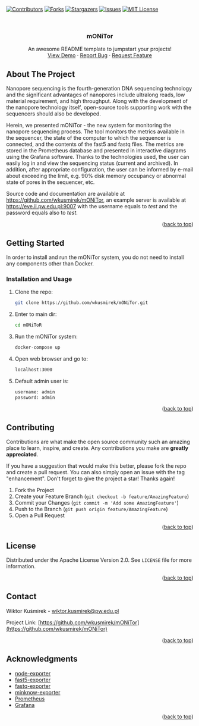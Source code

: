 <!-- Improved compatibility of back to top link: See: https://github.com/wkusmirek/mONiTor/pull/73 -->
<a name="readme-top"></a>
<!--
*** Thanks for checking out the mONiTor. If you have a suggestion
*** that would make this better, please fork the repo and create a pull request
*** or simply open an issue with the tag "enhancement".
*** Don't forget to give the project a star!
*** Thanks again! Now go create something AMAZING! :D
-->



<!-- PROJECT SHIELDS -->
<!--
*** I'm using markdown "reference style" links for readability.
*** Reference links are enclosed in brackets [ ] instead of parentheses ( ).
*** See the bottom of this document for the declaration of the reference variables
*** for contributors-url, forks-url, etc. This is an optional, concise syntax you may use.
*** https://www.markdownguide.org/basic-syntax/#reference-style-links
-->
[![Contributors][contributors-shield]][contributors-url]
[![Forks][forks-shield]][forks-url]
[![Stargazers][stars-shield]][stars-url]
[![Issues][issues-shield]][issues-url]
[![MIT License][license-shield]][license-url]


<!-- PROJECT LOGO -->
<br />
<div align="center">
  <h3 align="center">mONiTor</h3>

  <p align="center">
    An awesome README template to jumpstart your projects!
    <br />
    <a href="https://eve.ii.pw.edu.pl:9007/dashboards">View Demo</a>
    ·
    <a href="https://github.com/wkusmirek/mONiTor/issues">Report Bug</a>
    ·
    <a href="https://github.com/wkusmirek/mONiTor/issues">Request Feature</a>
  </p>
</div>

<!-- ABOUT THE PROJECT -->
## About The Project

Nanopore sequencing is the fourth-generation DNA sequencing technology and the significant advantages of nanopores include ultralong reads, low material requirement, and high throughput. Along with the development of the nanopore technology itself, open-source tools supporting work with the sequencers should also be developed.

Herein, we presented mONiTor - the new system for monitoring the nanopore sequencing process. The tool monitors the metrics available in the sequencer, the state of the computer to which the sequencer is connected, and the contents of the fast5 and fastq files. The metrics are stored in the Prometheus database and presented in interactive diagrams using the Grafana software. Thanks to the technologies used, the user can easily log in and view the sequencing status (current and archived). In addition, after appropriate configuration, the user can be informed by e-mail about exceeding the limit, e.g. 90% disk memory occupancy or abnormal state of pores in the sequencer, etc.

Source code and documentation are available at https://github.com/wkusmirek/mONiTor, an example server is available at https://eve.ii.pw.edu.pl:9007 with the username equals to _test_ and the password equals also to _test_.

<p align="right">(<a href="#readme-top">back to top</a>)</p>


<!-- GETTING STARTED -->
## Getting Started

In order to install and run the mONiTor system, you do not need to install any components other than Docker.

### Installation and Usage

1. Clone the repo:
   ```sh
   git clone https://github.com/wkusmirek/mONiTor.git
   ```
2. Enter to main dir:
   ```sh
   cd mONiToR
   ```
3. Run the mONiTor system:
   ```js
   docker-compose up
   ```
4. Open web browser and go to:
   ```sh
   localhost:3000
   ```
5. Default admin user is:
   ```sh
   username: admin
   password: admin
   ```

<p align="right">(<a href="#readme-top">back to top</a>)</p>

<!-- CONTRIBUTING -->
## Contributing

Contributions are what make the open source community such an amazing place to learn, inspire, and create. Any contributions you make are **greatly appreciated**.

If you have a suggestion that would make this better, please fork the repo and create a pull request. You can also simply open an issue with the tag "enhancement".
Don't forget to give the project a star! Thanks again!

1. Fork the Project
2. Create your Feature Branch (`git checkout -b feature/AmazingFeature`)
3. Commit your Changes (`git commit -m 'Add some AmazingFeature'`)
4. Push to the Branch (`git push origin feature/AmazingFeature`)
5. Open a Pull Request

<p align="right">(<a href="#readme-top">back to top</a>)</p>

<!-- LICENSE -->
## License

Distributed under the Apache License Version 2.0. See `LICENSE` file for more information.

<p align="right">(<a href="#readme-top">back to top</a>)</p>



<!-- CONTACT -->
## Contact

Wiktor Kuśmirek - wiktor.kusmirek@pw.edu.pl

Project Link: [https://github.com/wkusmirek/mONiTor](https://github.com/wkusmirek/mONiTor)

<p align="right">(<a href="#readme-top">back to top</a>)</p>



<!-- ACKNOWLEDGMENTS -->
## Acknowledgments

* [node-exporter](https://github.com/wkusmirek/node_exporter)
* [fast5-exporter](https://github.com/wkusmirek/fast5_exporter)
* [fastq-exporter](https://github.com/wkusmirek/fastq_exporter)
* [minknow-exporter](https://github.com/wkusmirek/minknow_exporter)
* [Prometheus](https://prometheus.io/)
* [Grafana](https://grafana.com/)

<p align="right">(<a href="#readme-top">back to top</a>)</p>



<!-- MARKDOWN LINKS & IMAGES -->
<!-- https://www.markdownguide.org/basic-syntax/#reference-style-links -->
[contributors-shield]: https://img.shields.io/github/contributors/wkusmirek/mONiTor.svg?style=for-the-badge
[contributors-url]: https://github.com/wkusmirek/mONiTor/graphs/contributors
[forks-shield]: https://img.shields.io/github/forks/wkusmirek/mONiTor.svg?style=for-the-badge
[forks-url]: https://github.com/wkusmirek/mONiTor/network/members
[stars-shield]: https://img.shields.io/github/stars/wkusmirek/mONiTor.svg?style=for-the-badge
[stars-url]: https://github.com/wkusmirek/mONiTor/stargazers
[issues-shield]: https://img.shields.io/github/issues/wkusmirek/mONiTor.svg?style=for-the-badge
[issues-url]: https://github.com/wkusmirek/mONiTor/issues
[license-shield]: https://img.shields.io/github/license/wkusmirek/mONiTor.svg?style=for-the-badge
[license-url]: https://github.com/wkusmirek/mONiTor/blob/master/LICENSE.txt
[linkedin-shield]: https://img.shields.io/badge/-LinkedIn-black.svg?style=for-the-badge&logo=linkedin&colorB=555
[linkedin-url]: https://linkedin.com/in/wkusmirek
[product-screenshot]: images/screenshot.png
[Next.js]: https://img.shields.io/badge/next.js-000000?style=for-the-badge&logo=nextdotjs&logoColor=white
[Next-url]: https://nextjs.org/
[React.js]: https://img.shields.io/badge/React-20232A?style=for-the-badge&logo=react&logoColor=61DAFB
[React-url]: https://reactjs.org/
[Vue.js]: https://img.shields.io/badge/Vue.js-35495E?style=for-the-badge&logo=vuedotjs&logoColor=4FC08D
[Vue-url]: https://vuejs.org/
[Angular.io]: https://img.shields.io/badge/Angular-DD0031?style=for-the-badge&logo=angular&logoColor=white
[Angular-url]: https://angular.io/
[Svelte.dev]: https://img.shields.io/badge/Svelte-4A4A55?style=for-the-badge&logo=svelte&logoColor=FF3E00
[Svelte-url]: https://svelte.dev/
[Laravel.com]: https://img.shields.io/badge/Laravel-FF2D20?style=for-the-badge&logo=laravel&logoColor=white
[Laravel-url]: https://laravel.com
[Bootstrap.com]: https://img.shields.io/badge/Bootstrap-563D7C?style=for-the-badge&logo=bootstrap&logoColor=white
[Bootstrap-url]: https://getbootstrap.com
[JQuery.com]: https://img.shields.io/badge/jQuery-0769AD?style=for-the-badge&logo=jquery&logoColor=white
[JQuery-url]: https://jquery.com 
